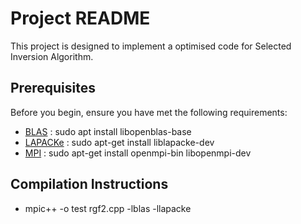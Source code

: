 # Project README

This project is designed to implement a optimised code for Selected Inversion Algorithm.

## Prerequisites

Before you begin, ensure you have met the following requirements:

- [BLAS](#blas) : sudo apt install libopenblas-base 
- [LAPACKe](#lapacke) : sudo apt-get install liblapacke-dev
- [MPI](#mpi) : sudo apt-get install openmpi-bin libopenmpi-dev

## Compilation Instructions

- mpic++ -o test rgf2.cpp -lblas -llapacke